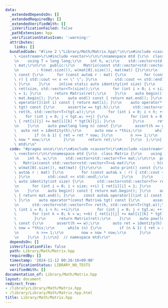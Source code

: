 ```yaml
---
data:
  _extendedDependsOn: []
  _extendedRequiredBy: []
  _extendedVerifiedWith: []
  _isVerificationFailed: false
  _pathExtension: hpp
  _verificationStatusIcon: ':warning:'
  attributes:
    links: []
  bundledCode: "#line 2 \"Library/Math/Matrix.hpp\"\n\r\n#include <cassert>\r\n#include\
    \ <iostream>\r\n#include <vector>\r\n\r\nnamespace mtd {\r\n  class Matrix {\r\
    \n    using T = long long;\r\n    int h, w;\r\n    std::vector<std::vector<T>>\
    \ mat;\r\n\r\n  public:\r\n    Matrix(const std::vector<std::vector<T>>& mat)\r\
    \n        : h(mat.size()), w(mat[0].size()), mat(mat) {}\r\n\r\n    auto print()\
    \ const {\r\n      for (const auto& r : mat) {\r\n        for (const auto& x :\
    \ r) { std::cout << x << \" \"; }\r\n        std::cout << std::endl;\r\n     \
    \ }\r\n    }\r\n    inline static auto identity(int size) {\r\n      std::vector<std::vector<T>>\
    \ ret(size, std::vector<T>(size));\r\n      for (int i = 0; i < size; ++i) { ret[i][i]\
    \ = 1; }\r\n      return Matrix(ret);\r\n    }\r\n    auto begin() const { return\
    \ mat.begin(); }\r\n    auto end() const { return mat.end(); }\r\n    const auto&\
    \ operator[](int i) const { return mat[i]; }\r\n    auto operator*(const Matrix&\
    \ tgt) const {\r\n      assert(w == tgt.h);\r\n      std::vector<std::vector<T>>\
    \ ret(h, std::vector<T>(tgt.w));\r\n      for (int i = 0; i < h; ++i)\r\n    \
    \    for (int j = 0; j < tgt.w; ++j) {\r\n          for (int k = 0; k < w; ++k)\
    \ { ret[i][j] += mat[i][k] * tgt[k][j]; }\r\n        }\r\n      return Matrix(ret);\r\
    \n    }\r\n    auto pow(long long n) const {\r\n      assert(h == w);\r\n    \
    \  auto ret = identity(h);\r\n      auto now = *this;\r\n      while (n) {\r\n\
    \        if (n & 1) { ret = ret * now; }\r\n        n >>= 1;\r\n        now =\
    \ now * now;\r\n      }\r\n      return ret;\r\n    }\r\n  };\r\n}  // namespace\
    \ mtd\r\n"
  code: "#pragma once\r\n\r\n#include <cassert>\r\n#include <iostream>\r\n#include\
    \ <vector>\r\n\r\nnamespace mtd {\r\n  class Matrix {\r\n    using T = long long;\r\
    \n    int h, w;\r\n    std::vector<std::vector<T>> mat;\r\n\r\n  public:\r\n \
    \   Matrix(const std::vector<std::vector<T>>& mat)\r\n        : h(mat.size()),\
    \ w(mat[0].size()), mat(mat) {}\r\n\r\n    auto print() const {\r\n      for (const\
    \ auto& r : mat) {\r\n        for (const auto& x : r) { std::cout << x << \" \"\
    ; }\r\n        std::cout << std::endl;\r\n      }\r\n    }\r\n    inline static\
    \ auto identity(int size) {\r\n      std::vector<std::vector<T>> ret(size, std::vector<T>(size));\r\
    \n      for (int i = 0; i < size; ++i) { ret[i][i] = 1; }\r\n      return Matrix(ret);\r\
    \n    }\r\n    auto begin() const { return mat.begin(); }\r\n    auto end() const\
    \ { return mat.end(); }\r\n    const auto& operator[](int i) const { return mat[i];\
    \ }\r\n    auto operator*(const Matrix& tgt) const {\r\n      assert(w == tgt.h);\r\
    \n      std::vector<std::vector<T>> ret(h, std::vector<T>(tgt.w));\r\n      for\
    \ (int i = 0; i < h; ++i)\r\n        for (int j = 0; j < tgt.w; ++j) {\r\n   \
    \       for (int k = 0; k < w; ++k) { ret[i][j] += mat[i][k] * tgt[k][j]; }\r\n\
    \        }\r\n      return Matrix(ret);\r\n    }\r\n    auto pow(long long n)\
    \ const {\r\n      assert(h == w);\r\n      auto ret = identity(h);\r\n      auto\
    \ now = *this;\r\n      while (n) {\r\n        if (n & 1) { ret = ret * now; }\r\
    \n        n >>= 1;\r\n        now = now * now;\r\n      }\r\n      return ret;\r\
    \n    }\r\n  };\r\n}  // namespace mtd\r\n"
  dependsOn: []
  isVerificationFile: false
  path: Library/Math/Matrix.hpp
  requiredBy: []
  timestamp: '2024-11-12 00:26:16+09:00'
  verificationStatus: LIBRARY_NO_TESTS
  verifiedWith: []
documentation_of: Library/Math/Matrix.hpp
layout: document
redirect_from:
- /library/Library/Math/Matrix.hpp
- /library/Library/Math/Matrix.hpp.html
title: Library/Math/Matrix.hpp
---
```

